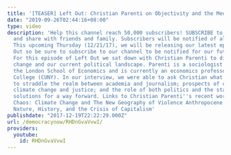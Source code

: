 ```yaml
---
title: '[TEASER] Left Out: Christian Parenti on Objectivity and the Media'
date: "2019-09-26T02:44:16+08:00"
type: video
description: 'Help this channel reach 50,000 subscribers! SUBSCRIBE to our channel
  and share with friends and family. Subscribers will be notified of all future releases.
  This upcoming Thursday (12/21/17), we will be releasing our latest episode of Left
  Out so be sure to subscribe to our channel to be notified for our future releases.
  For this episode of Left Out we sat down with Christian Parenti to discuss climate
  change and our current political landscape. Parenti is a sociologist trained at
  the London School of Economics and is currently an economics professor at John Jay
  College (CUNY). In our interview, we were able to ask Christian what it was like
  to straddle the realm between academia and journalism; prospects of climate catastrophe;
  climate change and justice; and the role of both politics and the state in any real
  solutions for a way forward. Links to Christian Parenti''s recent work: Tropic of
  Chaos: Climate Change and The New Geography of Violence Anthropocene or Capitalocene?:
  Nature, History, and the Crisis of Capitalism'
publishdate: "2017-12-19T22:22:29.000Z"
url: /democracynow/RHDnGvaVvwI/
providers:
  youtube:
    id: RHDnGvaVvwI
---
```

